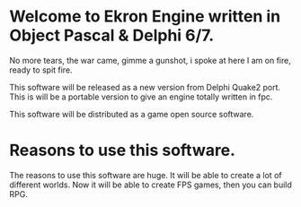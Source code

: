 # Welcome to Ekron Engine written in Object Pascal & Delphi 6/7.

No more tears, the war came, gimme a gunshot, i spoke at here 
I am on fire, ready to spit fire.

This software will be released as a new version from Delphi Quake2 port.
This is will be a portable version to give an engine totally written in fpc.

This software will be distributed as a game open source software.


# Reasons to use this software.
The reasons to use this software are huge. It will be able to create a lot of different worlds. Now it will be able to
create FPS games, then you can build RPG.

